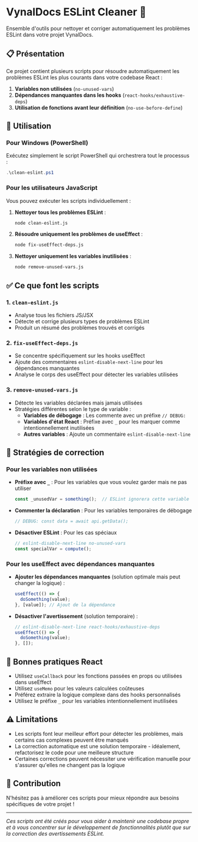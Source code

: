 # VynalDocs ESLint Cleaner 🧹

Ensemble d'outils pour nettoyer et corriger automatiquement les problèmes ESLint dans votre projet VynalDocs.

## 📋 Présentation

Ce projet contient plusieurs scripts pour résoudre automatiquement les problèmes ESLint les plus courants dans votre codebase React :

1. **Variables non utilisées** (`no-unused-vars`)
2. **Dépendances manquantes dans les hooks** (`react-hooks/exhaustive-deps`)  
3. **Utilisation de fonctions avant leur définition** (`no-use-before-define`)

## 🚀 Utilisation

### Pour Windows (PowerShell)

Exécutez simplement le script PowerShell qui orchestrera tout le processus :

```powershell
.\clean-eslint.ps1
```

### Pour les utilisateurs JavaScript

Vous pouvez exécuter les scripts individuellement :

1. **Nettoyer tous les problèmes ESLint** :
   ```bash
   node clean-eslint.js
   ```

2. **Résoudre uniquement les problèmes de useEffect** :
   ```bash
   node fix-useEffect-deps.js
   ```

3. **Nettoyer uniquement les variables inutilisées** :
   ```bash
   node remove-unused-vars.js
   ```

## ✅ Ce que font les scripts

### 1. `clean-eslint.js`
- Analyse tous les fichiers JS/JSX
- Détecte et corrige plusieurs types de problèmes ESLint
- Produit un résumé des problèmes trouvés et corrigés

### 2. `fix-useEffect-deps.js`
- Se concentre spécifiquement sur les hooks useEffect
- Ajoute des commentaires `eslint-disable-next-line` pour les dépendances manquantes
- Analyse le corps des useEffect pour détecter les variables utilisées

### 3. `remove-unused-vars.js`
- Détecte les variables déclarées mais jamais utilisées
- Stratégies différentes selon le type de variable :
  - **Variables de débogage** : Les commente avec un préfixe `// DEBUG:`
  - **Variables d'état React** : Préfixe avec `_` pour les marquer comme intentionnellement inutilisées
  - **Autres variables** : Ajoute un commentaire `eslint-disable-next-line`

## 🔧 Stratégies de correction

### Pour les variables non utilisées

- **Préfixe avec `_`** : Pour les variables que vous voulez garder mais ne pas utiliser
  ```javascript
  const _unusedVar = something();  // ESLint ignorera cette variable
  ```

- **Commenter la déclaration** : Pour les variables temporaires de débogage
  ```javascript
  // DEBUG: const data = await api.getData();
  ```

- **Désactiver ESLint** : Pour les cas spéciaux
  ```javascript
  // eslint-disable-next-line no-unused-vars
  const specialVar = compute();
  ```

### Pour les useEffect avec dépendances manquantes

- **Ajouter les dépendances manquantes** (solution optimale mais peut changer la logique) :
  ```javascript
  useEffect(() => {
    doSomething(value);
  }, [value]); // Ajout de la dépendance
  ```

- **Désactiver l'avertissement** (solution temporaire) :
  ```javascript
  // eslint-disable-next-line react-hooks/exhaustive-deps
  useEffect(() => {
    doSomething(value);
  }, []);
  ```

## 📝 Bonnes pratiques React

- Utilisez `useCallback` pour les fonctions passées en props ou utilisées dans useEffect
- Utilisez `useMemo` pour les valeurs calculées coûteuses
- Préférez extraire la logique complexe dans des hooks personnalisés
- Utilisez le préfixe `_` pour les variables intentionnellement inutilisées

## ⚠️ Limitations

- Les scripts font leur meilleur effort pour détecter les problèmes, mais certains cas complexes peuvent être manqués
- La correction automatique est une solution temporaire - idéalement, refactorisez le code pour une meilleure structure
- Certaines corrections peuvent nécessiter une vérification manuelle pour s'assurer qu'elles ne changent pas la logique

## 🤝 Contribution

N'hésitez pas à améliorer ces scripts pour mieux répondre aux besoins spécifiques de votre projet !

---

*Ces scripts ont été créés pour vous aider à maintenir une codebase propre et à vous concentrer sur le développement de fonctionnalités plutôt que sur la correction des avertissements ESLint.* 
